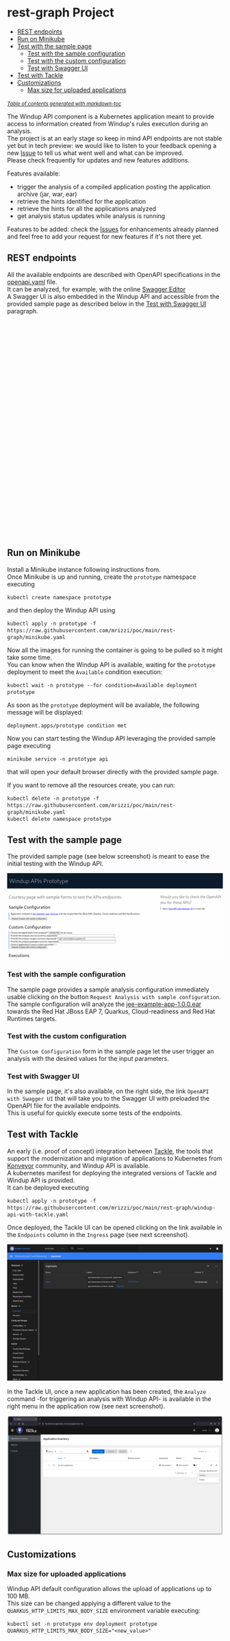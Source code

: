 # rest-graph Project

- [REST endpoints](#rest-endpoints)
- [Run on Minikube](#run-on-minikube)
- [Test with the sample page](#test-with-the-sample-page)
  * [Test with the sample configuration](#test-with-the-sample-configuration)
  * [Test with the custom configuration](#test-with-the-custom-configuration)
  * [Test with Swagger UI](#test-with-swagger-ui)
- [Test with Tackle](#test-with-tackle)
- [Customizations](#customizations)
  * [Max size for uploaded applications](#max-size-for-uploaded-applications)

<small><i><a href='http://ecotrust-canada.github.io/markdown-toc/'>Table of contents generated with markdown-toc</a></i></small>

The Windup API component is a Kubernetes application meant to provide access to information created from Windup's rules execution during an analysis.  
The project is at an early stage so keep in mind API endpoints are not stable yet but in tech preview: we would like to listen to your feedback opening a new [Issue](https://github.com/mrizzi/poc/issues) to tell us what went well and what can be improved.  
Please check frequently for updates and new features additions.  

Features available:
* trigger the analysis of a compiled application posting the application archive (jar, war, ear)
* retrieve the hints identified for the application
* retrieve the hints for all the applications analyzed
* get analysis status updates while analysis is running

Features to be added: check the [Issues](https://github.com/mrizzi/poc/issues) for enhancements already planned and feel free to add your request for new features if it's not there yet.  

## REST endpoints

All the available endpoints are described with OpenAPI specifications in the [openapi.yaml](src/main/resources/META-INF/openapi.yaml) file.  
It can be analyzed, for example, with the online [Swagger Editor](https://editor.swagger.io/?url=https://raw.githubusercontent.com/mrizzi/poc/main/rest-graph/src/main/resources/META-INF/openapi.yaml)  
A Swagger UI is also embedded in the Windup API and accessible from the provided sample page as described below in the [Test with Swagger UI](#test-with-swagger-ui) paragraph.  

<div id="inline-terminal-1" data-katacoda-ondemand="true" data-katacoda-port="30000" data-katacoda-env="minikube:1.20" data-katacoda-command="start.sh" style="height: 500px;"></div>

## Run on Minikube
Install a Minikube instance following instructions from.  
Once Minikube is up and running, create the `prototype` namespace executing
```shell
kubectl create namespace prototype
```
and then deploy the Windup API using
```shell
kubectl apply -n prototype -f https://raw.githubusercontent.com/mrizzi/poc/main/rest-graph/minikube.yaml
```
Now all the images for running the container is going to be pulled so it might take some time.  
You can know when the Windup API is available, waiting for the `prototype` deployment to meet the `Available` condition execution:
```shell
kubectl wait -n prototype --for condition=Available deployment prototype
```
As soon as the `prototype` deployment will be available, the following message will be displayed:
```shell
deployment.apps/prototype condition met
```
Now you can start testing the Windup API leveraging the provided sample page executing
```shell
minikube service -n prototype api
```
that will open your default browser directly with the provided sample page.  

If you want to remove all the resources create, you can run:
```shell
kubectl delete -n prototype -f https://raw.githubusercontent.com/mrizzi/poc/main/rest-graph/minikube.yaml
kubectl delete namespace prototype
```

## Test with the sample page

The provided sample page (see below screenshot) is meant to ease the initial testing with the Windup API.  

![Windup Sample Page](docs/images/windup-sample-page.png?raw=true "Windup Sample Page")

### Test with the sample configuration

The sample page provides a sample analysis configuration immediately usable clicking on the button `Request Analysis with sample configuration`.  
The sample configuration will analyze the [jee-example-app-1.0.0.ear](./src/main/resources/META-INF/resources/samples/jee-example-app-1.0.0.ear) towards the Red Hat JBoss EAP 7, Quarkus, Cloud-readiness and Red Hat Runtimes targets.  

### Test with the custom configuration

The `Custom Configuration` form in the sample page let the user trigger an analysis with the desired values for the input parameters.  

### Test with Swagger UI

In the sample page, it's also available, on the right side, the link `OpenAPI with Swagger UI` that will take you to the Swagger UI with preloaded the OpenAPI file for the available endpoints.  
This is useful for quickly execute some tests of the endpoints.

## Test with Tackle

An early (i.e. proof of concept) integration between [Tackle](https://github.com/konveyor/tackle), the tools that support the modernization and migration of applications to Kubernetes from [Konveyor](https://www.konveyor.io/) community, and Windup API is available.  
A kubernetes manifest for deploying the integrated versions of Tackle and Windup API is provided.  
It can be deployed executing
```shell
kubectl apply -n prototype -f https://raw.githubusercontent.com/mrizzi/poc/main/rest-graph/windup-api-with-tackle.yaml
```
Once deployed, the Tackle UI can be opened clicking on the link available in the `Endpoints` column in the `Ingress` page (see next screenshot).  

![Tackle Minikube Ingress](docs/images/tackle-minikube-ingress.png?raw=true "Tackle Minikube Ingress")  

In the Tackle UI, once a new application has been created, the `Analyze` command -for triggering an analysis with Windup API- is available in the right menu in the application row (see next screenshot).  

![Tackle analyze application](docs/images/tackle-select-analyze.png?raw=true "Tackle analyze application")  

## Customizations

### Max size for uploaded applications

Windup API default configuration allows the upload of applications up to 100 MB.  
This size can be changed applying a different value to the `QUARKUS_HTTP_LIMITS_MAX_BODY_SIZE` environment variable executing:
```shell
kubectl set -n prototype env deployment prototype QUARKUS_HTTP_LIMITS_MAX_BODY_SIZE="<new_value>"
```

<script src="https://katacoda.com/embed.js"></script>
